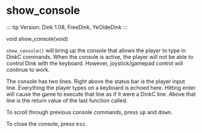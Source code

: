 # show_console

::: tip Version:
Dink 1.08, FreeDink, YeOldeDink
:::

<Prototype>void show_console(void)</Prototype>

`show_console()` will bring up the console that allows the player to type in DinkC commands. When the console is active, the player will not be able to control Dink with the keyboard. However, joystick/gamepad control will continue to work.

The console has two lines. Right above the status bar is the player input line. Everything the player types on a keyboard is echoed here. Hitting enter will cause the game to execute that line as if it were a DinkC line. Above that line is the return value of the last function called.

To scroll through previous console commands, press <kbd>up</kbd> and <kbd>down</kbd>.

To close the console, press <kbd>esc</kbd>.
